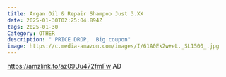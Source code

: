 ```yaml
---
title: Argan Oil & Repair Shampoo Just 3.XX
date: 2025-01-30T02:25:04.894Z
tags: 2025-01-30
Category: OTHER
description: " PRICE DROP,  Big coupon"
image: https://c.media-amazon.com/images/I/61A0Ek2w+eL._SL1500_.jpg
---
```

https://amzlink.to/az09Uu472fmFw   AD